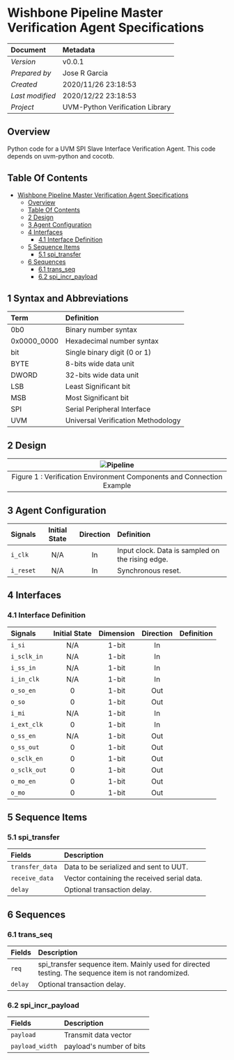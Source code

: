 # Wishbone Pipeline Master Verification Agent Specifications

Document      | Metadata
:------------ | :------------------
_Version_       | v0.0.1
_Prepared by_   | Jose R Garcia
_Created_       | 2020/11/26 23:18:53
_Last modified_ | 2020/12/22 23:18:53
_Project_       | UVM-Python Verification Library

## Overview

Python code for a UVM SPI Slave Interface Verification Agent. This code depends on uvm-python and cocotb.

## Table Of Contents

<!-- TOC -->

- [Wishbone Pipeline Master Verification Agent Specifications](#wishbone-pipeline-master-verification-agent-specifications)
  - [Overview](#overview)
  - [Table Of Contents](#table-of-contents)
  - [2 Design](#2-design)
  - [3 Agent Configuration](#3-agent-configuration)
  - [4 Interfaces](#4-interfaces)
    - [4.1 Interface Definition](#41-interface-definition)
  - [5 Sequence Items](#5-sequence-items)
    - [5.1 spi_transfer](#51-spi_transfer)
  - [6 Sequences](#6-sequences)
    - [6.1 trans_seq](#61-trans_seq)
    - [6.2 spi_incr_payload](#62-spi_incr_payload)

<!-- /TOC -->

 ## 1 Syntax and Abbreviations

Term        | Definition
:---------- | :---------------------------------
0b0         | Binary number syntax
0x0000_0000 | Hexadecimal number syntax
bit         | Single binary digit (0 or 1)
BYTE        | 8-bits wide data unit
DWORD       | 32-bits wide data unit
LSB         | Least Significant bit
MSB         | Most Significant bit
SPI         | Serial Peripheral Interface
UVM         | Universal Verification Methodology


## 2 Design



|               ![Pipeline](Agent.png)
| :----------------------------------------------------:
| Figure 1 : Verification Environment Components and Connection Example

## 3 Agent Configuration

Signals   | Initial State | Direction | Definition
:-------- | :-----------: | :-------: | :-----------------------------------------------
`i_clk`   |      N/A      |    In     | Input clock. Data is sampled on the rising edge.
`i_reset` |      N/A      |    In     | Synchronous reset.

## 4 Interfaces


### 4.1 Interface Definition

Signals      | Initial State | Dimension | Direction | Definition
:----------- | :-----------: | :-------: | :-------: | :-----------------------
`i_si`       |      N/A      |   1-bit   |    In     |
`i_sclk_in`  |      N/A      |   1-bit   |    In     |
`i_ss_in`    |      N/A      |   1-bit   |    In     |
`i_in_clk`   |      N/A      |   1-bit   |    In     |
`o_so_en`    |       0       |   1-bit   |    Out    |
`o_so`       |       0       |   1-bit   |    Out    |
`i_mi`       |      N/A      |   1-bit   |    In     |
`i_ext_clk`  |       0       |   1-bit   |    In     |
`o_ss_en`    |      N/A      |   1-bit   |    Out    |
`o_ss_out`   |       0       |   1-bit   |    Out    |
`o_sclk_en`  |       0       |   1-bit   |    Out    |
`o_sclk_out` |       0       |   1-bit   |    Out    |
`o_mo_en`    |       0       |   1-bit   |    Out    |
`o_mo`       |       0       |   1-bit   |    Out    |


## 5 Sequence Items

### 5.1 spi_transfer

Fields          | Description
:-------------- | :------------------------------------------
`transfer_data` | Data to be serialized and sent to UUT.
`receive_data`  | Vector containing the received serial data.
`delay`         | Optional transaction delay.

## 6 Sequences

### 6.1 trans_seq

Fields  | Description
:------ | :---------------------------------------------------
`req`   | spi_transfer sequence item. Mainly used for directed testing. The sequence item is not randomized.
`delay` | Optional transaction delay.


### 6.2 spi_incr_payload

Fields           | Description
:--------------- | :---------------------------------------------------
`payload`        | Transmit data vector
`payload_width`  | payload's number of bits
